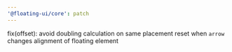 ```yaml
---
'@floating-ui/core': patch
---
```


fix(offset): avoid doubling calculation on same placement reset when `arrow`
changes alignment of floating element
